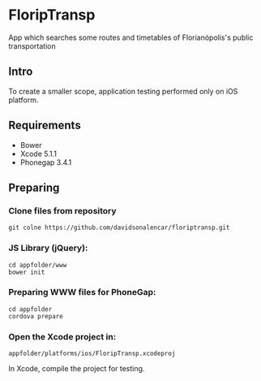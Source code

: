 # FloripTransp

App which searches some routes and timetables of Florianópolis's public transportation

## Intro
To create a smaller scope, application testing performed only on iOS platform.

## Requirements
* Bower
* Xcode 5.1.1
* Phonegap 3.4.1

## Preparing

### Clone files from repository
```
git colne https://github.com/davidsonalencar/floriptransp.git
```

### JS Library (jQuery):
```
cd appfolder/www 
bower init
```

### Preparing WWW files for PhoneGap:
```
cd appfolder
cordova prepare
```

### Open the Xcode project in: 
```
appfolder/platforms/ios/FloripTransp.xcodeproj
```

In Xcode, compile the project for testing.
